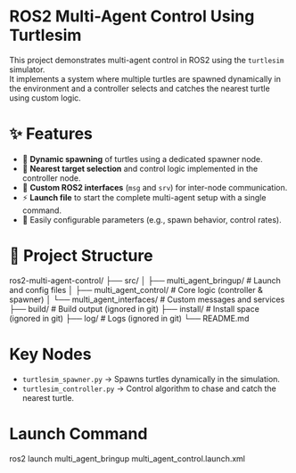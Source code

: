 # ROS2 Multi-Agent Control Using Turtlesim

This project demonstrates multi-agent control in ROS2 using the `turtlesim` simulator.  
It implements a system where multiple turtles are spawned dynamically in the environment and a controller selects and catches the nearest turtle using custom logic.

# ✨ Features
- 🐢 **Dynamic spawning** of turtles using a dedicated spawner node.  
- 🎯 **Nearest target selection** and control logic implemented in the controller node.  
- 📡 **Custom ROS2 interfaces** (`msg` and `srv`) for inter-node communication.  
- ⚡ **Launch file** to start the complete multi-agent setup with a single command.  
- 🔧 Easily configurable parameters (e.g., spawn behavior, control rates).

# 📂 Project Structure
ros2-multi-agent-control/
├── src/
│ ├── multi_agent_bringup/ # Launch and config files
│ ├── multi_agent_control/ # Core logic (controller & spawner)
│ └── multi_agent_interfaces/ # Custom messages and services
├── build/ # Build output (ignored in git)
├── install/ # Install space (ignored in git)
├── log/ # Logs (ignored in git)
└── README.md

# Key Nodes
- `turtlesim_spawner.py` → Spawns turtles dynamically in the simulation.  
- `turtlesim_controller.py` → Control algorithm to chase and catch the nearest turtle.
# Launch Command
ros2 launch multi_agent_bringup multi_agent_control.launch.xml
